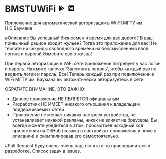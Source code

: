 # BMSTUWiFi [![Google Play](img/google-play.png)](https://play.google.com/store/apps/details?id=pw.thedrhax.mosmetro) [![ВКонтакте](img/vk-box.png)](https://vk.com/wifi_v_metro)
Приложение для автоматической авторизации в Wi-Fi МГТУ им. Н.Э.Баумана

#Описание
Вы успешный бизнесмен и время для вас дорого? В ваш привычный рацион входит жульен? Тогда это приложение для вас! Не теряйте ни секунды свободного времени на бессмысленный ввод логина и пароля! Измените свою жизнь!

При первой авторизации в WiFi сети приложение потребует у вас логин и пароль. Нажмите галочку 'Запомнить пароль', чтобы каждый раз не вводить логин и пароль. Все! Теперь каждый раз при подключении к WiFi МГТУ им. Баумана вы автоматически авторизуетесь в сети.

ОБРАТИТЕ ВНИМАНИЕ, ЭТО ВАЖНО:
* Данное приложение НЕ ЯВЛЯЕТСЯ официальным
* Разработчик НЕ ИМЕЕТ никакого отношения к владельцам поддерживаемых сетей
* Приложение не меняет никаких настроек устройства, не устанавливает никакой рекламы, никак не влияет на браузеры. Вы всегда можете убедиться в этом, просмотрев исходный код приложения на GitHub (ссылка в настройках приложения и ниже в описании) и скомпилировав его самостоятельно.

#Pull Request
Буду очень-очень рад, если кто-то присоединиться к разработке. Список задач в Issues.
